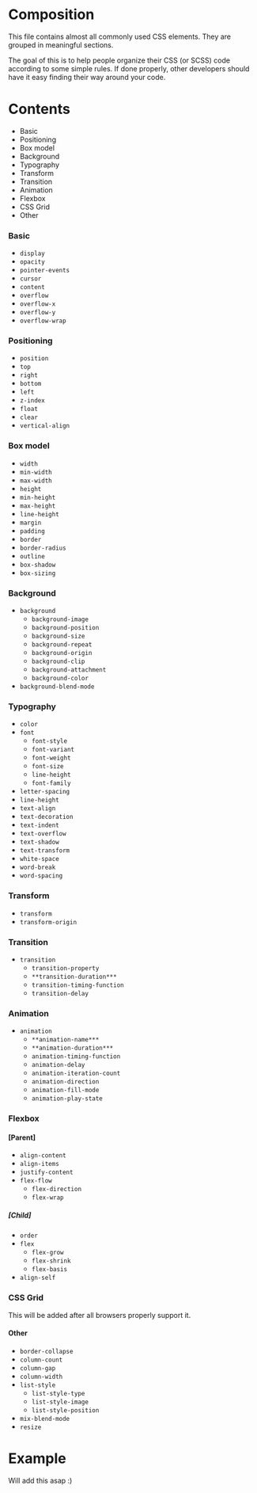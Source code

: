 # Composition

This file contains almost all commonly used CSS elements. They are grouped in meaningful sections.

The goal of this is to help people organize their CSS (or SCSS) code according to some simple rules. If done properly, other developers should have it easy finding their way around your code.

# Contents

* Basic
* Positioning
* Box model
* Background
* Typography
* Transform
* Transition
* Animation
* Flexbox
* CSS Grid
* Other

### Basic

* `display`
* `opacity`
* `pointer-events`
* `cursor`
* `content`
* `overflow`
* `overflow-x`
* `overflow-y`
* `overflow-wrap`

### Positioning

* `position`
* `top`
* `right`
* `bottom`
* `left`
* `z-index`
* `float`
* `clear`
* `vertical-align`

### Box model

* `width`
* `min-width`
* `max-width`
* `height`
* `min-height`
* `max-height`
* `line-height`
* `margin`
* `padding`
* `border`
* `border-radius`
* `outline`
* `box-shadow`
* `box-sizing`

### Background

* `background`
  * `background-image`
  * `background-position`
  * `background-size`
  * `background-repeat`
  * `background-origin`
  * `background-clip`
  * `background-attachment`
  * `background-color`
* `background-blend-mode`

### Typography

* `color`
* `font`
  * `font-style`
  * `font-variant`
  * `font-weight`
  * `font-size`
  * `line-height`
  * `font-family`
* `letter-spacing`
* `line-height`
* `text-align`
* `text-decoration`
* `text-indent`
* `text-overflow`
* `text-shadow`
* `text-transform`
* `white-space`
* `word-break`
* `word-spacing`

### Transform

* `transform`
* `transform-origin`

### Transition

* `transition`
  * `transition-property`
  * `**transition-duration***`
  * `transition-timing-function`
  * `transition-delay`

### Animation

* `animation`
  * `**animation-name***`
  * `**animation-duration***`
  * `animation-timing-function`
  * `animation-delay`
  * `animation-iteration-count`
  * `animation-direction`
  * `animation-fill-mode`
  * `animation-play-state`

### Flexbox

#### [Parent]

* `align-content`
* `align-items`
* `justify-content`
* `flex-flow`
  * `flex-direction`
  * `flex-wrap`

##### [Child]

* `order`
* `flex`
  * `flex-grow`
  * `flex-shrink`
  * `flex-basis`
* `align-self`

### CSS Grid

This will be added after all browsers properly support it.

#### Other

* `border-collapse`
* `column-count`
* `column-gap`
* `column-width`
* `list-style`
  * `list-style-type`
  * `list-style-image`
  * `list-style-position`
* `mix-blend-mode`
* `resize`

# Example

Will add this asap :)